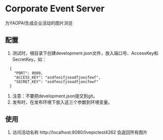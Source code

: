 # Corporate Event Server
为YAOPAI生成企业活动的图片浏览

## 配置
1. 测试时，根目录下创建development.json文件，放入端口号、AccessKey和SecretKey，如：

```
  {
    "PORT": 8080,
    "ACCESS_KEY": "asdfeoifjsoadfjoeifewf",
    "SECRET_KEY": "asdfeoifjsoadfjoeifewf"
  }
```

1. 注意：不要把development.json提交到git。
1. 发布时，在发布环境下放入这三个参数到环境变量。


## 使用
1. 访问活动名称 http://localhost:8080/livepictest4262 会返回所有图片
